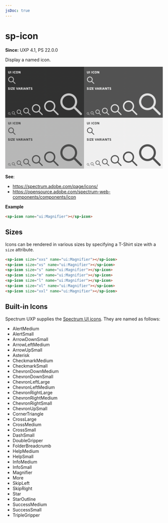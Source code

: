 ```yaml
---
jsDoc: true
---
```

# sp-icon

**Since:** UXP 4.1, PS 22.0.0

Display a named icon.

![Icons](../assets/sp-icon.png)

**See**:
- https://spectrum.adobe.com/page/icons/
- https://opensource.adobe.com/spectrum-web-components/components/icon

**Example**

```html
<sp-icon name="ui:Magnifier"></sp-icon>
```

## Sizes

Icons can be rendered in various sizes by specifying a T-Shirt size with a `size` attribute.

```html
<sp-icon size="xxs" name="ui:Magnifier"></sp-icon>
<sp-icon size="xs" name="ui:Magnifier"></sp-icon>
<sp-icon size="s" name="ui:Magnifier"></sp-icon>
<sp-icon size="m" name="ui:Magnifier"></sp-icon>
<sp-icon size="l" name="ui:Magnifier"></sp-icon>
<sp-icon size="xl" name="ui:Magnifier"></sp-icon>
<sp-icon size="xxl" name="ui:Magnifier"></sp-icon>
```

## Built-in Icons

Spectrum UXP supplies the [Spectrum UI icons](https://spectrum.adobe.com/page/icons/). They are named as follows:

* AlertMedium
* AlertSmall
* ArrowDownSmall
* ArrowLeftMedium
* ArrowUpSmall
* Asterisk
* CheckmarkMedium
* CheckmarkSmall
* ChevronDownMedium
* ChevronDownSmall
* ChevronLeftLarge
* ChevronLeftMedium
* ChevronRightLarge
* ChevronRightMedium
* ChevronRightSmall
* ChevronUpSmall
* CornerTriangle
* CrossLarge
* CrossMedium
* CrossSmall
* DashSmall
* DoubleGripper
* FolderBreadcrumb
* HelpMedium
* HelpSmall
* InfoMedium
* InfoSmall
* Magnifier
* More
* SkipLeft
* SkipRight
* Star
* StarOutline
* SuccessMedium
* SuccessSmall
* TripleGripper

